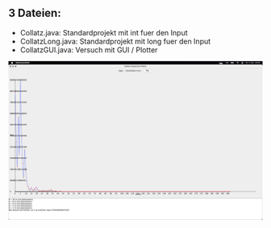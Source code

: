 ## 3 Dateien:

- Collatz.java: Standardprojekt mit int fuer den Input
- CollatzLong.java: Standardprojekt mit long fuer den Input
- CollatzGUI.java: Versuch mit GUI / Plotter

![My Image](Demo.png)
